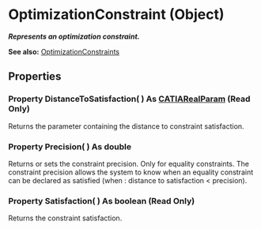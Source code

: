 # OptimizationConstraint (Object)

**_Represents an optimization constraint._**

**See also:**      [OptimizationConstraints](../KnowledgeInterfaces/interface_OptimizationConstraints_116449.md)

## Properties

### Property **DistanceToSatisfaction**( ) As [CATIARealParam](../KnowledgeInterfaces/interface_RealParam_17053.md) (Read Only)

Returns the parameter containing the distance to constraint satisfaction.  
### Property **Precision**( ) As double

Returns or sets the constraint precision. Only for equality constraints.
The constraint precision allows the system to know when an equality constraint can be declared as satisfied (when : distance to satisfaction < precision).  
### Property **Satisfaction**( ) As boolean (Read Only)

Returns the constraint satisfaction.